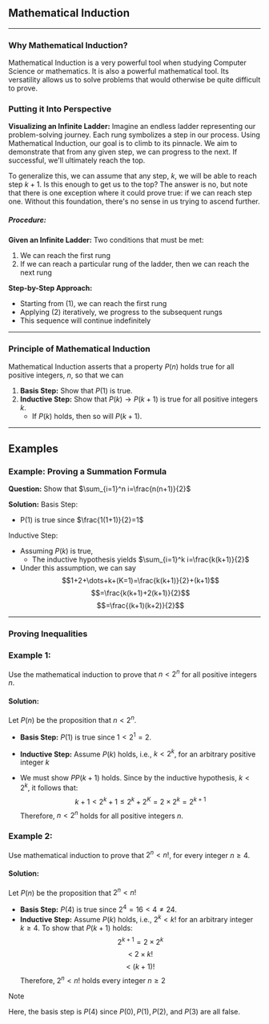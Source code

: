 ## Mathematical Induction
- - -
### Why Mathematical Induction?
Mathematical Induction is a very powerful tool when studying Computer Science or mathematics. It is also a powerful mathematical tool. Its versatility allows us to solve problems that would otherwise be quite difficult to prove.

### Putting it Into Perspective
**Visualizing an Infinite Ladder:**
Imagine an endless ladder representing our problem-solving journey. Each rung symbolizes a step in our process. Using Mathematical Induction, our goal is to climb to its pinnacle. We aim to demonstrate that from any given step, we can progress to the next. If successful, we'll ultimately reach the top.

To generalize this, we can assume that any step, $k$, we will be able to reach step $k+1$. Is this enough to get us to the top? The answer is no, but note that there is one exception where it could prove true: if we can reach step one. Without this foundation, there's no sense in us trying to ascend further.

##### Procedure:
**Given an Infinite Ladder:**
Two conditions that must be met:

1. We can reach the first rung
2. If we can reach a particular rung of the ladder, then we can reach the next rung

**Step-by-Step Approach:**
- Starting from (1), we can reach the first rung
- Applying (2) iteratively, we progress to the subsequent rungs
- This sequence will continue indefinitely

- - -
### Principle of Mathematical Induction
Mathematical Induction asserts that a property $P(n)$ holds true for all positive integers, $n$, so that we can
1. **Basis Step:** Show that $P(1)$ is true.
2. **Inductive Step:** Show that $P(k)\to P(k+1)$ is true for all positive integers $k$.
	- If $P(k)$ holds, then so will $P(k+1)$.

- - -
## Examples
### Example: Proving a Summation Formula
**Question:** Show that $\sum_{i=1}^n i=\frac{n(n+1)}{2}$

**Solution:**
Basis Step: 
- P(1) is true since $\frac{1(1+1)}{2}=1$

Inductive Step:
- Assuming $P(k)$ is true,
	- The inductive hypothesis yields $\sum_{i=1}^k i=\frac{k(k+1)}{2}$ 
- Under this assumption, we can say 
$$1+2+\dots+k+(K=1)=\frac{k(k+1)}{2}+(k+1)$$ $$=\frac{k(k+1)+2(k+1)}{2}$$
$$=\frac{(k+1)(k+2)}{2}$$
- - -
### Proving Inequalities
### Example 1:
Use the mathematical induction to prove that $n<2^n$ for all positive integers $n$.

#### Solution:
Let $P(n)$ be the proposition that $n<2^n$.
- **Basis Step:** $P(1)$ is true since $1<2^1=2.$
- **Inductive Step:** Assume $P(k)$ holds, i.e., $k<2^k$, for an arbitrary positive integer $k$

- We must show $PP(k+1)$ holds. Since by the inductive hypothesis, $k<2^k$, it follows that: $$k+1<2^k+1\leq 2^k+2^K=2\times2^k=2^{k+1}$$
Therefore, $n<2^n$ holds for all positive integers $n$.

### Example 2: 
Use mathematical induction to prove that $2^n<n!$, for every integer $n\geq 4$.

#### Solution:
Let $P(n)$ be the proposition that $2^n<n!$
- **Basis Step:** $P(4)$ is true since $2^4=16<4\neq 24$.
- **Inductive Step:** Assume $P(k)$ holds, i.e., $2^k<k!$ for an arbitrary integer $k\geq 4$. To show that $P(k+1)$ holds:
$$2^{k+1}=2\times 2^k$$
$$<~2\times k!$$
$$<~(k+1)!$$
Therefore, $2^n<n!$ holds every integer $n\geq 2$

> [!note]
> Here, the basis step is $P(4)$ since $P(0),P(1),P(2)$, and $P(3)$ are all false.

